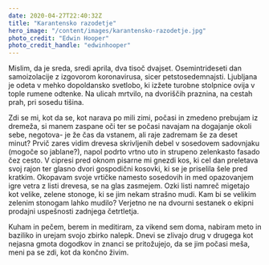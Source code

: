```yaml
---
date: 2020-04-27T22:40:32Z
title: "Karantensko razodetje"
hero_image: "/content/images/karantensko-razodetje.jpg"
photo_credit: "Edwin Hooper"
photo_credit_handle: "edwinhooper"
---
```


Mislim, da je sreda, sredi aprila, dva tisoč dvajset. Osemintrideseti dan samoizolacije z izgovorom koronavirusa, sicer petstosedemnajsti. Ljubljana je odeta v mehko dopoldansko svetlobo, ki izžete turobne stolpnice ovija v tople rumene odtenke. Na ulicah mrtvilo, na dvoriščih praznina, na cestah prah, pri sosedu tišina.

Zdi se mi, kot da se, kot narava po mili zimi, počasi in zmedeno prebujam iz dremeža, si manem zaspane oči ter se počasi navajam na dogajanje okoli sebe, negotova- je že čas da vstanem, ali raje zadremam še za deset minut? Prvič zares vidim drevesa skrivljenih debel v sosedovem sadovnjaku (mogoče so jablane?), napol podrto vrtno uto in strupeno zelenkasto fasado čez cesto. V cipresi pred oknom pisarne mi gnezdi kos, ki cel dan preletava svoj rajon ter glasno dvori gospodični kosovki, ki se je priselila šele pred kratkim. Okopavam svoje vrtičke namesto sosedovih in med opazovanjem igre vetra z listi drevesa, se na glas zasmejem. Ozki listi namreč migetajo kot velike, zelene stonoge, ki se jim nekam strašno mudi. Kam bi se velikim zelenim stonogam lahko mudilo? Verjetno ne na dvourni sestanek o ekipni prodajni uspešnosti zadnjega četrtletja.

Kuham in pečem, berem in meditiram, za vikend sem doma, nabiram meto in baziliko in urejam svojo zbirko nalepk. Dnevi se zlivajo drug v drugega kot nejasna gmota dogodkov in znanci se pritožujejo, da se jim počasi meša, meni pa se zdi, kot da končno živim.

